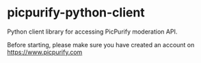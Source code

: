 # picpurify-python-client #
Python client library for accessing PicPurify moderation API.

Before starting, please make sure you have created an account on https://www.picpurify.com
